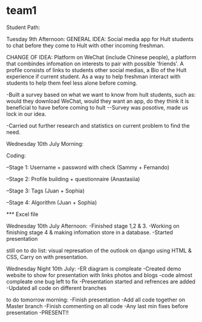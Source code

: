 # team1

Student Path: 

Tuesday 9th Afternoon:
GENERAL IDEA: Social media app for Hult students to chat before they come to Hult with other incoming freshman.

CHANGE OF IDEA: Platform on WeChat (include Chinese people), a platform that combindes infomation on interests to pair with possible 'friends'. A profile consists of links to students other social medias, a Bio of the Hult experience if current student. As a way to help freshman interact with students to help them feel less alone before coming.

-Built a survey based on what we want to know from hult students, such as: would they download WeChat, would they want an app, do they think it is beneficial to have before coming to hult
--Survey was posotive, made us lock in our idea. 

-Carried out further research and statistics on current problem to find the need. 

Wednesday 10th July Morning: 

Coding:

–Stage 1: Username + password with check 
(Sammy + Fernando) 

–Stage 2: Profile building + questionnaire 
(Anastasiia) 

–Stage 3: Tags 
(Juan + Sophia) 

–Stage 4: Algorithm 
(Juan + Sophia) 

*** Excel file 

Wednesday 10th July Afternoon:
-Finished stage 1,2 & 3.
-Working on finishing stage 4 & making infomation store in a database.
-Started presentation

still on to do list: visual represation of the outlook on django using HTML & CSS, Carry on with presentation. 

Wednesday Night 10th July:
-ER diagram is compleate
-Created demo website to show for presentation with links photos and blogs
-code almost compleate one bug left to fix
-Presentation started and refrences are added 
-Updated all code on different branches

to do tomorrow morning:
-Finish presentation
-Add all code together on Master branch
-Finish commenting on all code
-Any last min fixes before presentation
-PRESENT!!
